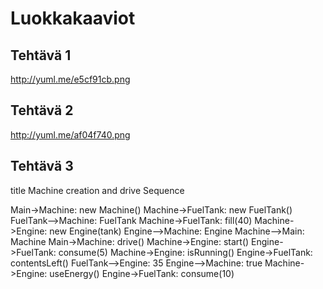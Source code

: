 # Luokkakaaviot

## Tehtävä 1
http://yuml.me/e5cf91cb.png

## Tehtävä 2
http://yuml.me/af04f740.png

## Tehtävä 3
title Machine creation and drive Sequence

Main->Machine: new Machine()
Machine->FuelTank: new FuelTank()
FuelTank-->Machine: FuelTank
Machine->FuelTank: fill(40)
Machine->Engine: new Engine(tank)
Engine-->Machine: Engine
Machine-->Main: Machine
Main->Machine: drive()
Machine->Engine: start()
Engine->FuelTank: consume(5)
Machine->Engine: isRunning()
Engine->FuelTank: contentsLeft()
FuelTank-->Engine: 35
Engine-->Machine: true
Machine->Engine: useEnergy()
Engine->FuelTank: consume(10)
